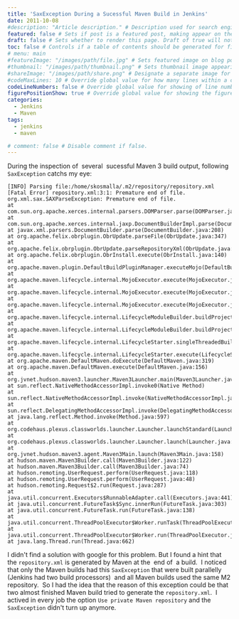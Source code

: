 ```yaml
---
title: 'SaxException During a Sucessful Maven Build in Jenkins'
date: 2011-10-08
#description: "Article description." # Description used for search engine.
featured: false # Sets if post is a featured post, making appear on the home page side bar.
draft: false # Sets whether to render this page. Draft of true will not be rendered.
toc: false # Controls if a table of contents should be generated for first-level links automatically.
# menu: main
#featureImage: "/images/path/file.jpg" # Sets featured image on blog post.
#thumbnail: "/images/path/thumbnail.png" # Sets thumbnail image appearing inside card on homepage.
#shareImage: "/images/path/share.png" # Designate a separate image for social media sharing.
#codeMaxLines: 10 # Override global value for how many lines within a code block before auto-collapsing.
codeLineNumbers: false # Override global value for showing of line numbers within code block.
figurePositionShow: true # Override global value for showing the figure label.
categories:
  - Jenkins
  - Maven
tags:
  - jenkins
  - maven

# comment: false # Disable comment if false.
---
```


During the inspection of  several  sucessful Maven 3 build output, following `SaxException` catchs my eye:
```shell
[INFO] Parsing file:/home/skosmalla/.m2/repository/repository.xml
[Fatal Error] repository.xml:3:1: Premature end of file.
org.xml.sax.SAXParseException: Premature end of file.
at com.sun.org.apache.xerces.internal.parsers.DOMParser.parse(DOMParser.java:249)
at com.sun.org.apache.xerces.internal.jaxp.DocumentBuilderImpl.parse(DocumentBuilderImpl.java:284)
at javax.xml.parsers.DocumentBuilder.parse(DocumentBuilder.java:208)
at org.apache.felix.obrplugin.ObrUpdate.parseFile(ObrUpdate.java:347)
at org.apache.felix.obrplugin.ObrUpdate.parseRepositoryXml(ObrUpdate.java:324)
at org.apache.felix.obrplugin.ObrInstall.execute(ObrInstall.java:140)
at org.apache.maven.plugin.DefaultBuildPluginManager.executeMojo(DefaultBuildPluginManager.java:101)
at org.apache.maven.lifecycle.internal.MojoExecutor.execute(MojoExecutor.java:209)
at org.apache.maven.lifecycle.internal.MojoExecutor.execute(MojoExecutor.java:153)
at org.apache.maven.lifecycle.internal.MojoExecutor.execute(MojoExecutor.java:145)
at org.apache.maven.lifecycle.internal.LifecycleModuleBuilder.buildProject(LifecycleModuleBuilder.java:84)
at org.apache.maven.lifecycle.internal.LifecycleModuleBuilder.buildProject(LifecycleModuleBuilder.java:59)
at org.apache.maven.lifecycle.internal.LifecycleStarter.singleThreadedBuild(LifecycleStarter.java:183)
at org.apache.maven.lifecycle.internal.LifecycleStarter.execute(LifecycleStarter.java:161)
at org.apache.maven.DefaultMaven.doExecute(DefaultMaven.java:319)
at org.apache.maven.DefaultMaven.execute(DefaultMaven.java:156)
at org.jvnet.hudson.maven3.launcher.Maven3Launcher.main(Maven3Launcher.java:79)
at sun.reflect.NativeMethodAccessorImpl.invoke0(Native Method)
at sun.reflect.NativeMethodAccessorImpl.invoke(NativeMethodAccessorImpl.java:39)
at sun.reflect.DelegatingMethodAccessorImpl.invoke(DelegatingMethodAccessorImpl.java:25)
at java.lang.reflect.Method.invoke(Method.java:597)
at org.codehaus.plexus.classworlds.launcher.Launcher.launchStandard(Launcher.java:329)
at org.codehaus.plexus.classworlds.launcher.Launcher.launch(Launcher.java:239)
at org.jvnet.hudson.maven3.agent.Maven3Main.launch(Maven3Main.java:158)
at hudson.maven.Maven3Builder.call(Maven3Builder.java:122)
at hudson.maven.Maven3Builder.call(Maven3Builder.java:74)
at hudson.remoting.UserRequest.perform(UserRequest.java:118)
at hudson.remoting.UserRequest.perform(UserRequest.java:48)
at hudson.remoting.Request$2.run(Request.java:287)
at java.util.concurrent.Executors$RunnableAdapter.call(Executors.java:441)
at java.util.concurrent.FutureTask$Sync.innerRun(FutureTask.java:303)
at java.util.concurrent.FutureTask.run(FutureTask.java:138)
at java.util.concurrent.ThreadPoolExecutor$Worker.runTask(ThreadPoolExecutor.java:886)
at java.util.concurrent.ThreadPoolExecutor$Worker.run(ThreadPoolExecutor.java:908)
at java.lang.Thread.run(Thread.java:662)
```

I didn't find a solution with google for this problem. But I found a hint that the `repository.xml` is generated by Maven at the  end of  a build.  I noticed that only the Maven builds had this `SaxException` that were built parallelly (Jenkins had two build processors)  and all Maven builds used the same M2 repository.  So I had the idea that the reason of this exception could be that two almost finished Maven build tried to generate the `repository.xml`.  I actived in every job the option `Use private Maven repository` and the `SaxException` didn't turn up anymore.
